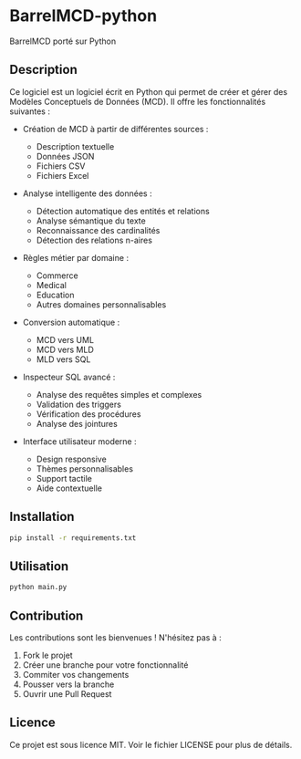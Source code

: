 # BarrelMCD-python

BarrelMCD porté sur Python

## Description

Ce logiciel est un logiciel écrit en Python qui permet de créer et gérer des Modèles Conceptuels de Données (MCD). Il offre les fonctionnalités suivantes :

- Création de MCD à partir de différentes sources :
  - Description textuelle
  - Données JSON
  - Fichiers CSV
  - Fichiers Excel
  
- Analyse intelligente des données :
  - Détection automatique des entités et relations
  - Analyse sémantique du texte
  - Reconnaissance des cardinalités
  - Détection des relations n-aires
  
- Règles métier par domaine :
  - Commerce
  - Medical
  - Education
  - Autres domaines personnalisables
  
- Conversion automatique :
  - MCD vers UML
  - MCD vers MLD
  - MLD vers SQL
  
- Inspecteur SQL avancé :
  - Analyse des requêtes simples et complexes
  - Validation des triggers
  - Vérification des procédures
  - Analyse des jointures
  
- Interface utilisateur moderne :
  - Design responsive
  - Thèmes personnalisables
  - Support tactile
  - Aide contextuelle

## Installation

```bash
pip install -r requirements.txt
```

## Utilisation

```bash
python main.py
```

## Contribution

Les contributions sont les bienvenues ! N'hésitez pas à :
1. Fork le projet
2. Créer une branche pour votre fonctionnalité
3. Commiter vos changements
4. Pousser vers la branche
5. Ouvrir une Pull Request

## Licence

Ce projet est sous licence MIT. Voir le fichier LICENSE pour plus de détails.
